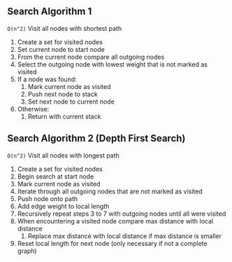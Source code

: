 ## Search Algorithm 1

`O(n^2)`
Visit all nodes with shortest path

1. Create a set for visited nodes
2. Set current node to start node
3. From the current node compare all outgoing nodes
4. Select the outgoing node with lowest weight that is not marked as visited
5. If a node was found:
    1. Mark current node as visited
    2. Push next node to stack
    3. Set next node to current node
6. Otherwise:
    1. Return with current stack


## Search Algorithm 2 (Depth First Search)

`O(n^2)`
Visit all nodes with longest path

1. Create a set for visited nodes
2. Begin search at start node
3. Mark current node as visited
4. Iterate through all outgoing nodes that are not marked as visited
5. Push node onto path
6. Add edge weight to local length
7. Recursively repeat steps 3 to 7 with outgoing nodes until all were visited
8. When encountering a visited node compare max distance with local distance
    1. Replace max distance with local distance if max distance is smaller
10. Reset local length for next node (only necessary if not a complete graph)
